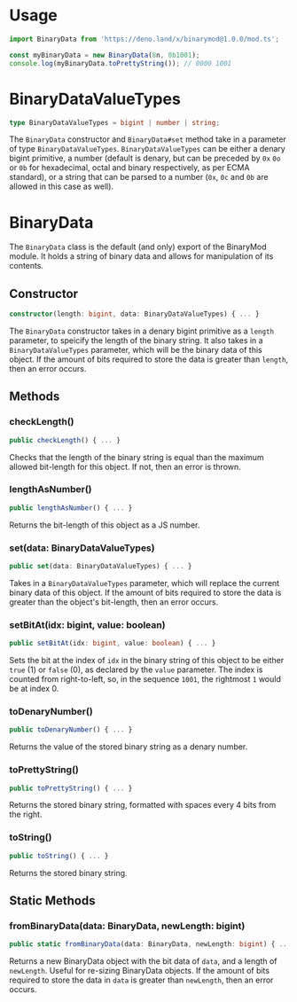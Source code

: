 # Usage
```ts
import BinaryData from 'https://deno.land/x/binarymod@1.0.0/mod.ts';

const myBinaryData = new BinaryData(8n, 0b1001);
console.log(myBinaryData.toPrettyString()); // 0000 1001
```

# BinaryDataValueTypes
```ts
type BinaryDataValueTypes = bigint | number | string;
```
The `BinaryData` constructor and `BinaryData#set` method take in a parameter of type `BinaryDataValueTypes`. `BinaryDataValueTypes` can be either a denary bigint primitive, a number (default is denary, but can be preceded by `0x` `0o` or `0b` for hexadecimal, octal and binary respectively, as per ECMA standard), or a string that can be parsed to a number (`0x`, `0c` and `0b` are allowed in this case as well).

# BinaryData
The `BinaryData` class is the default (and only) export of the BinaryMod module. It holds a string of binary data and allows for manipulation of its contents.

## Constructor
```ts
constructor(length: bigint, data: BinaryDataValueTypes) { ... }
```
The `BinaryData` constructor takes in a denary bigint primitive as a `length` parameter, to speicify the length of the binary string. It also takes in a `BinaryDataValueTypes` parameter, which will be the binary data of this object. If the amount of bits required to store the data is greater than `length`, then an error occurs.

## Methods
### checkLength()
```ts
public checkLength() { ... }
```
Checks that the length of the binary string is equal than the maximum allowed bit-length for this object. If not, then an error is thrown.

### lengthAsNumber()
```ts
public lengthAsNumber() { ... }
```
Returns the bit-length of this object as a JS number.

### set(data: BinaryDataValueTypes)
```ts
public set(data: BinaryDataValueTypes) { ... }
```
Takes in a `BinaryDataValueTypes` parameter, which will replace the current binary data of this object. If the amount of bits required to store the data is greater than the object's bit-length, then an error occurs.

### setBitAt(idx: bigint, value: boolean)
```ts
public setBitAt(idx: bigint, value: boolean) { ... }
```
Sets the bit at the index of `idx` in the binary string of this object to be either `true` (1) or `false` (0), as declared by the `value` parameter. The index is counted from right-to-left, so, in the sequence `1001`, the rightmost `1` would be at index 0.

### toDenaryNumber()
```ts
public toDenaryNumber() { ... }
```
Returns the value of the stored binary string as a denary number.

### toPrettyString()
```ts
public toPrettyString() { ... }
```
Returns the stored binary string, formatted with spaces every 4 bits from the right.


### toString()
```ts
public toString() { ... }
```
Returns the stored binary string.

## Static Methods
### fromBinaryData(data: BinaryData, newLength: bigint)
```ts
public static fromBinaryData(data: BinaryData, newLength: bigint) { ... }
```
Returns a new BinaryData object with the bit data of `data`, and a length of `newLength`. Useful for re-sizing BinaryData objects. If the amount of bits required to store the data in `data` is greater than `newLength`, then an error occurs.
